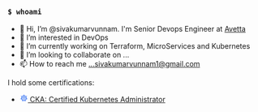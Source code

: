 ### `$ whoami`
- 👋 Hi, I’m @sivakumarvunnam. I'm Senior Devops Engineer at [Avetta](https://www.avetta.com/)
- 👀 I’m interested in DevOps
- 🌱 I’m currently working on Terraform, MicroServices and Kubernetes
- 💞️ I’m looking to collaborate on ...
- 📫 How to reach me ...sivakumarvunnam1@gmail.com

I hold some certifications:

- <a href="https://www.credly.com/badges/df6d5e78-c1e1-4b40-abcf-1472b3d17f7f?source=linked_in_profile"><img src="images/cka.png" width="16" alt="CKA">&nbsp;CKA: Certified Kubernetes Administrator</a>

<!---
sivakumarvunnam/sivakumarvunnam is a ✨ special ✨ repository because its `README.md` (this file) appears on your GitHub profile.
You can click the Preview link to take a look at your changes.
--->
